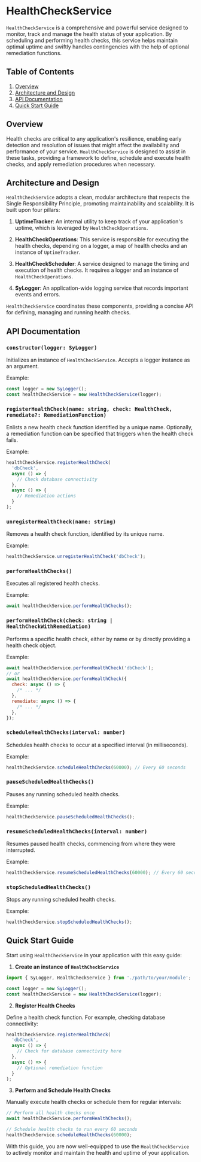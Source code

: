 # HealthCheckService

`HealthCheckService` is a comprehensive and powerful service designed to monitor, track and manage the health status of your application. By scheduling and performing health checks, this service helps maintain optimal uptime and swiftly handles contingencies with the help of optional remediation functions.

## Table of Contents

1. [Overview](#overview)
2. [Architecture and Design](#architecture-and-design)
3. [API Documentation](#api-documentation)
4. [Quick Start Guide](#quick-start-guide)

## Overview

Health checks are critical to any application's resilience, enabling early detection and resolution of issues that might affect the availability and performance of your service. `HealthCheckService` is designed to assist in these tasks, providing a framework to define, schedule and execute health checks, and apply remediation procedures when necessary.

## Architecture and Design

`HealthCheckService` adopts a clean, modular architecture that respects the Single Responsibility Principle, promoting maintainability and scalability. It is built upon four pillars:

1. **UptimeTracker**: An internal utility to keep track of your application's uptime, which is leveraged by `HealthCheckOperations`.

2. **HealthCheckOperations**: This service is responsible for executing the health checks, depending on a logger, a map of health checks and an instance of `UptimeTracker`.

3. **HealthCheckScheduler**: A service designed to manage the timing and execution of health checks. It requires a logger and an instance of `HealthCheckOperations`.

4. **SyLogger**: An application-wide logging service that records important events and errors.

`HealthCheckService` coordinates these components, providing a concise API for defining, managing and running health checks.

## API Documentation

### `constructor(logger: SyLogger)`

Initializes an instance of `HealthCheckService`. Accepts a logger instance as an argument.

Example:

```javascript
const logger = new SyLogger();
const healthCheckService = new HealthCheckService(logger);
```

### `registerHealthCheck(name: string, check: HealthCheck, remediate?: RemediationFunction)`

Enlists a new health check function identified by a unique name. Optionally, a remediation function can be specified that triggers when the health check fails.

Example:

```javascript
healthCheckService.registerHealthCheck(
  'dbCheck',
  async () => {
    // Check database connectivity
  },
  async () => {
    // Remediation actions
  }
);
```

### `unregisterHealthCheck(name: string)`

Removes a health check function, identified by its unique name.

Example:

```javascript
healthCheckService.unregisterHealthCheck('dbCheck');
```

### `performHealthChecks()`

Executes all registered health checks.

Example:

```javascript
await healthCheckService.performHealthChecks();
```

### `performHealthCheck(check: string | HealthCheckWithRemediation)`

Performs a specific health check, either by name or by directly providing a health check object.

Example:

```javascript
await healthCheckService.performHealthCheck('dbCheck');
// or
await healthCheckService.performHealthCheck({
  check: async () => {
    /* ... */
  },
  remediate: async () => {
    /* ... */
  },
});
```

### `scheduleHealthChecks(interval: number)`

Schedules health checks to occur at a specified interval (in milliseconds).

Example:

```javascript
healthCheckService.scheduleHealthChecks(60000); // Every 60 seconds
```

### `pauseScheduledHealthChecks()`

Pauses any running scheduled health checks.

Example:

```javascript
healthCheckService.pauseScheduledHealthChecks();
```

### `resumeScheduledHealthChecks(interval: number)`

Resumes paused health checks, commencing from where they were interrupted.

Example:

```javascript
healthCheckService.resumeScheduledHealthChecks(60000); // Every 60 seconds
```

### `stopScheduledHealthChecks()`

Stops any running scheduled health checks.

Example:

```javascript
healthCheckService.stopScheduledHealthChecks();
```

## Quick Start Guide

Start using `HealthCheckService` in your application with this easy guide:

1. **Create an instance of `HealthCheckService`**

```javascript
import { SyLogger, HealthCheckService } from './path/to/your/module';

const logger = new SyLogger();
const healthCheckService = new HealthCheckService(logger);
```

2. **Register Health Checks**

Define a health check function. For example, checking database connectivity:

```javascript
healthCheckService.registerHealthCheck(
  'dbCheck',
  async () => {
    // Check for database connectivity here
  },
  async () => {
    // Optional remediation function
  }
);
```

3. **Perform and Schedule Health Checks**

Manually execute health checks or schedule them for regular intervals:

```javascript
// Perform all health checks once
await healthCheckService.performHealthChecks();

// Schedule health checks to run every 60 seconds
healthCheckService.scheduleHealthChecks(60000);
```

With this guide, you are now well-equipped to use the `HealthCheckService` to actively monitor and maintain the health and uptime of your application.
